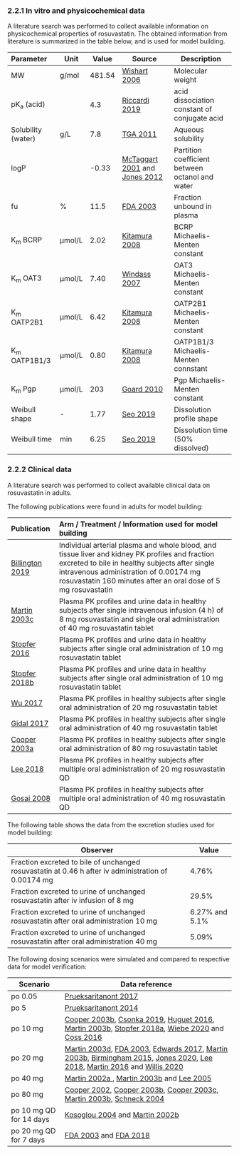 ### 2.2.1 In vitro and physicochemical data

A literature search was performed to collect available information on physicochemical properties of rosuvastatin. The obtained information from literature is summarized in the table below, and is used for model building.

| **Parameter**           | **Unit** | **Value** | Source                               | **Description**                                              |
| :---------------------- | -------- | --------- | ------------------------------------ | ------------------------------------------------------------ |
| MW                      | g/mol    | 481.54    | [Wishart 2006](#5-references)        | Molecular weight                                             |
| pK<sub>a</sub> (acid)   |          | 4.3       | [Riccardi 2019](#5-references)       | acid dissociation constant of conjugate acid                 |
| Solubility (water)      | g/L      | 7.8       | [TGA 2011](#5-references)            | Aqueous solubility                  |
| logP                    |          | -0.33     | [McTaggart 2001](#5-references) and [Jones 2012](#5-references)         | Partition coefficient between octanol and water              |
| fu                      | %        | 11.5      | [FDA 2003](#5-references)           | Fraction unbound in plasma                                   |
| K<sub>m</sub> BCRP      | µmol/L   | 2.02      | [Kitamura 2008](#5-references)            | BCRP Michaelis-Menten constant                             |
| K<sub>m</sub> OAT3      | µmol/L   | 7.40      | [Windass 2007](#5-references)                | OAT3 Michaelis-Menten constant                                 |
| K<sub>m</sub> OATP2B1   | µmol/L   | 6.42      | [Kitamura 2008](#5-references)        | OATP2B1 Michaelis-Menten constant                                   |
| K<sub>m</sub> OATP1B1/3 | µmol/L   | 0.80      | [Kitamura 2008](#5-references)          | OATP1B1/3 Michaelis-Menten connstant                                 |
| K<sub>m</sub> Pgp       | µmol/L   | 203       | [Goard 2010](#5-references)            | Pgp Michaelis-Menten constant                             |
| Weibull shape           | -        | 1.77      | [Seo 2019](#5-references)            | Dissolution profile shape                             |
| Weibull time            | min      | 6.25      | [Seo 2019](#5-references)            | Dissolution time (50% dissolved)                            |

### 2.2.2 Clinical data

A literature search was performed to collect available clinical data on rosuvastatin in adults. 

The following publications were found in adults for model building:

| Publication                   | Arm / Treatment / Information used for model building        |
| :---------------------------- | :----------------------------------------------------------- |
| [Billington 2019](#5-references)  | Individual arterial plasma and whole blood, and tissue liver and kidney PK profiles and fraction excreted to bile in healthy subjects after single intravenous administration of 0.00174 mg rosuvastatin 160 minutes after an oral dose of 5 mg rosuvastatin |
| [Martin 2003c](#5-references) | Plasma PK profiles and urine data in healthy subjects after single intravenous infusion (4 h) of 8 mg rosuvastatin and single oral administration of 40 mg rosuvastatin tablet|
| [Stopfer 2016](#5-references)    | Plasma PK profiles and urine data in healthy subjects after single oral administration of 10 mg rosuvastatin tablet |
| [Stopfer 2018b](#5-references)    | Plasma PK profiles and urine data in healthy subjects after single oral administration of 10 mg rosuvastatin tablet |
| [Wu 2017](#5-references)   | Plasma PK profiles in healthy subjects after single oral administration of 20 mg rosuvastatin tablet |
| [Gidal 2017](#5-references)   | Plasma PK profiles in healthy subjects after single oral administration of 40 mg rosuvastatin tablet |
| [Cooper 2003a](#5-references)    | Plasma PK profiles in healthy subjects after single oral administration of 80 mg rosuvastatin tablet |
| [Lee 2018](#5-references)    | Plasma PK profiles in healthy subjects after multiple oral administration of 20 mg rosuvastatin QD |
| [Gosai 2008](#5-references)    | Plasma PK profiles in healthy subjects after multiple oral administration of 40 mg rosuvastatin QD |


The following table shows the data from the excretion studies used for model building:

| Observer                                                     | Value |
| ------------------------------------------------------------ | ----- |
| Fraction excreted to bile of unchanged rosuvastatin at 0.46 h after iv administration of 0.00174 mg | 4.76%   |
| Fraction excreted to urine of unchanged rosuvastatin after iv infusion of 8 mg | 29.5%   |
| Fraction excreted to urine of unchanged rosuvastatin after oral administration 10 mg | 6.27% and 5.1% |
| Fraction excreted to urine of unchanged rosuvastatin after oral administration 40 mg | 5.09%  |


The following dosing scenarios were simulated and compared to respective data for model verification:

| Scenario                                                     | Data reference                       |
| ------------------------------------------------------------ | ------------------------------------ |
| po 0.05                         | [Prueksaritanont 2017](#5-references) |
| po 5                                  | [Prueksaritanont 2014](#5-references) |
| po 10 mg                                   | [Cooper 2003b](#5-references), [Csonka 2019](#5-references), [Huguet 2016](#5-references), [Martin 2003b](#5-references), [Stopfer 2018a](#5-references), [Wiebe 2020](#5-references) and [Coss 2016](#5-references) |
| po 20 mg                              | [Martin 2003d](#5-references), [FDA 2003](#5-references), [Edwards 2017](#5-references), [Martin 2003b](#5-references), [Birmingham 2015](#5-references), [Jones 2020](#5-references), [Lee 2018](#5-references), [Martin 2016](#5-references) and [Willis 2020](#5-references) |
| po 40 mg                              | [Martin 2002a ](#5-references), [Martin 2003b](#5-references) and [Lee 2005](#5-references)|
| po 80 mg                                   | [Cooper 2002](#5-references), [Cooper 2003b](#5-references), [Cooper 2003c](#5-references), [Martin 2003b](#5-references), [Schneck 2004](#5-references) |
| po 10 mg QD for 14 days                    | [Kosoglou 2004](#5-references) and [Martin 2002b](#5-references)|
| po 20 mg QD for 7 days                    | [FDA 2003](#5-references) and [FDA 2018](#5-references)|


